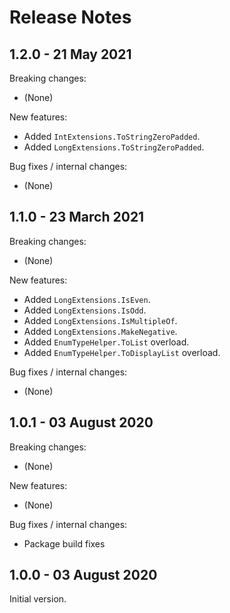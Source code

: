 # Release Notes

## 1.2.0 - 21 May 2021

Breaking changes:
- (None)

New features:
- Added `IntExtensions.ToStringZeroPadded`.
- Added `LongExtensions.ToStringZeroPadded`.

Bug fixes / internal changes:
- (None)

## 1.1.0 - 23 March 2021

Breaking changes:
- (None)

New features:
- Added `LongExtensions.IsEven`.
- Added `LongExtensions.IsOdd`.
- Added `LongExtensions.IsMultipleOf`.
- Added `LongExtensions.MakeNegative`.
- Added `EnumTypeHelper.ToList` overload.
- Added `EnumTypeHelper.ToDisplayList` overload.

Bug fixes / internal changes:
- (None)

## 1.0.1 - 03 August 2020

Breaking changes:
- (None)

New features:
- (None)

Bug fixes / internal changes:
- Package build fixes

## 1.0.0 - 03 August 2020

Initial version.
